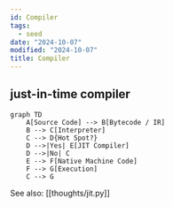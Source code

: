 ```yaml
---
id: Compiler
tags:
  - seed
date: "2024-10-07"
modified: "2024-10-07"
title: Compiler
---
```


## just-in-time compiler

```mermaid
graph TD
    A[Source Code] --> B[Bytecode / IR]
    B --> C[Interpreter]
    C --> D{Hot Spot?}
    D -->|Yes| E[JIT Compiler]
    D -->|No| C
    E --> F[Native Machine Code]
    F --> G[Execution]
    C --> G
```

See also: [[thoughts/jit.py]]
